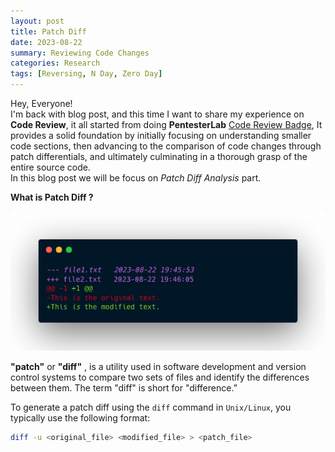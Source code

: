 ```yaml
---
layout: post
title: Patch Diff
date: 2023-08-22
summary: Reviewing Code Changes
categories: Research
tags: [Reversing, N Day, Zero Day]
---
```


Hey, Everyone!  
     I'm back with blog post, and this time I want to share my experience on **Code Review**, it all started from doing **PentesterLab** [Code Review Badge](https://pentesterlab.com/exercises/codereview/course), It provides a solid foundation by initially focusing on understanding smaller code sections, then advancing to the comparison of code changes through patch differentials, and ultimately culminating in a thorough grasp of the entire source code.          
     In this blog post we will be focus on _Patch Diff Analysis_ part.

**What is Patch Diff ?**

<p align="center">
  <img src="images/patch/patch-diff-logo.png"> 
</p>

**"patch"** or **"diff"** , is a utility used in software development and version control systems to compare two sets of files and identify the differences between them. The term "diff" is short for "difference.”

To generate a patch diff using the `diff` command in `Unix/Linux`, you typically use the following format:

```bash
diff -u <original_file> <modified_file> > <patch_file>
```
